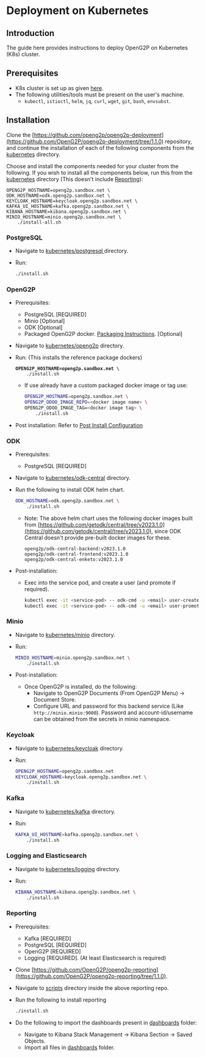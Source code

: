 # Deployment on Kubernetes

## Introduction

The guide here provides instructions to deploy OpenG2P on Kubernetes (K8s) cluster.

## Prerequisites

* K8s cluster is set up as given [here](cluster-setup.md).
* The following utilities/tools must be present on the user's machine.
  * `kubectl`, `istioctl`, `helm`, `jq`, `curl`, `wget`, `git`, `bash`, `envsubst`.

## Installation

Clone the [https://github.com/openg2p/openg2p-deployment](https://github.com/OpenG2P/openg2p-deployment/tree/1.1.0) repository, and continue the installation of each of the following components from the [kubernetes](https://github.com/OpenG2P/openg2p-deployment/tree/1.1.0/kubernetes) directory.

Choose and install the components needed for your cluster from the following. If you wish to install all the components below, run this from the [kubernetes](https://github.com/OpenG2P/openg2p-deployment/tree/1.1.0/kubernetes) directory (This doesn't include [Reporting](./#reporting)):

```
OPENG2P_HOSTNAME=openg2p.sandbox.net \
ODK_HOSTNAME=odk.openg2p.sandbox.net \
KEYCLOAK_HOSTNAME=keycloak.openg2p.sandbox.net \
KAFKA_UI_HOSTNAME=kafka.openg2p.sandbox.net \
KIBANA_HOSTNAME=kibana.openg2p.sandbox.net \
MINIO_HOSTNAME=minio.openg2p.sandbox.net \
    ./install-all.sh
```

### PostgreSQL

* Navigate to [kubernetes/postgresql ](https://github.com/OpenG2P/openg2p-deployment/tree/1.1.0/kubernetes/postgresql)directory.
*   Run:

    ```bash
    ./install.sh
    ```

### OpenG2P

* Prerequisites:
  * PostgreSQL \[REQUIRED]
  * Minio \[Optional]
  * ODK \[Optional]
  * Packaged OpenG2P docker. [Packaging Instructions](../packaging-openg2p-docker.md). \[Optional]
* Navigate to [kubernetes/openg2p](https://github.com/OpenG2P/openg2p-deployment/tree/1.1.0/kubernetes/openg2p) directory.
*   Run: (This installs the reference package dockers)

    <pre class="language-bash"><code class="lang-bash"><strong>OPENG2P_HOSTNAME=openg2p.sandbox.net \
    </strong>    ./install.sh
    </code></pre>

    *   If use already have a custom packaged docker image or tag use:

        ```bash
        OPENG2P_HOSTNAME=openg2p.sandbox.net \
        OPENG2P_ODOO_IMAGE_REPO=<docker image name> \
        OPENG2P_ODOO_IMAGE_TAG=<docker image tag> \
            ./install.sh
        ```
* Post installation: Refer to [Post Install Configuration](../post-install-instructions.md)

### ODK

* Prerequisites:
  * PostgreSQL \[REQUIRED]
* Navigate to [kubernetes/odk-central](https://github.com/OpenG2P/openg2p-deployment/tree/1.1.0/kubernetes/odk-central) directory.
*   Run the following to install ODK helm chart.

    ```bash
    ODK_HOSTNAME=odk.openg2p.sandbox.net \
        ./install.sh
    ```

    *   Note: The above helm chart uses the following docker images built from [https://github.com/getodk/central/tree/v2023.1.0](https://github.com/getodk/central/tree/v2023.1.0), since ODK Central doesn't provide pre-built docker images for these.

        ```
        openg2p/odk-central-backend:v2023.1.0
        openg2p/odk-central-frontend:v2023.1.0
        openg2p/odk-central-enketo:v2023.1.0
        ```
* Post-installation:
  *   Exec into the service pod, and create a user (and promote if required).

      ```bash
      kubectl exec -it <service-pod> -- odk-cmd -u <email> user-create
      kubectl exec -it <service-pod> -- odk-cmd -u <email> user-promote
      ```

### Minio

* Navigate to [kubernetes/minio](https://github.com/OpenG2P/openg2p-deployment/tree/1.1.0/kubernetes/minio) directory.
*   Run:

    ```bash
    MINIO_HOSTNAME=minio.openg2p.sandbox.net \
        ./install.sh
    ```
* Post-installation:
  * Once OpenG2P is installed, do the following:
    * Navigate to OpenG2P Documents (From OpenG2P Menu) -> Document Store.
    * Configure URL and password for this backend service (Like `http://minio.minio:9000`). Password and account-id/username can be obtained from the secrets in minio namespace.

### Keycloak

* Navigate to [kubernetes/keycloak](https://github.com/OpenG2P/openg2p-deployment/tree/1.1.0/kubernetes/keycloak) directory.
*   Run:

    ```bash
    OPENG2P_HOSTNAME=openg2p.sandbox.net
    KEYCLOAK_HOSTNAME=keycloak.openg2p.sandbox.net \
        ./install.sh
    ```

### Kafka

* Navigate to [kubernetes/kafka](https://github.com/OpenG2P/openg2p-deployment/tree/1.1.0/kubernetes/kafka) directory.
*   Run:

    ```bash
    KAFKA_UI_HOSTNAME=kafka.openg2p.sandbox.net \
        ./install.sh
    ```

### Logging and Elasticsearch

* Navigate to [kubernetes/logging](https://github.com/OpenG2P/openg2p-deployment/tree/1.1.0/kubernetes/logging) directory.
*   Run:

    ```bash
    KIBANA_HOSTNAME=kibana.openg2p.sandbox.net \
        ./install.sh
    ```

### Reporting

* Prerequisites:
  * Kafka \[REQUIRED]
  * PostgreSQL \[REQUIRED]
  * OpenG2P \[REQUIRED]
  * Logging \[REQUIRED]. (At least Elasticsearch is required)
* Clone [https://github.com/OpenG2P/openg2p-reporting](https://github.com/OpenG2P/openg2p-reporting/tree/1.1.0).
* Navigate to [scripts](https://github.com/OpenG2P/openg2p-reporting/tree/1.1.0/scripts) directory inside the above reporting repo.
*   Run the following to install reporting

    ```sh
    ./install.sh
    ```
* Do the following to import the dashboards present in [dashboards](https://github.com/OpenG2P/openg2p-reporting/tree/1.1.0/dashboards) folder:
  * Navigate to Kibana Stack Management -> Kibana Section -> Saved Objects.
  * Import all files in [dashboards](https://github.com/OpenG2P/openg2p-reporting/tree/1.1.0/dashboards) folder.

